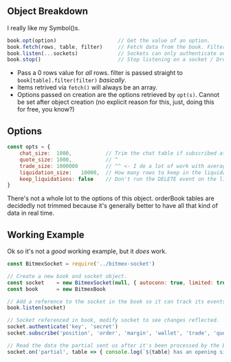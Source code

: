 ## Object Breakdown
I really like my Symbol()s.
```javascript
book.opt(option)                    // Get the value of an option.
book.fetch(rows, table, filter)     // Fetch data from the book. Filter is Array.filter() 
book.listen(...sockets)             // Sockets can only authenticate on one account, add more sockets to have more accounts.
book.stop()                         // Stop listening on a socket / Drop all that sockets recorded data (it gets outdated very quickly).
```
- Pass a 0 rows value for *all* rows. filter is passed straight to `book[table].filter(filter)` *basically*.
- Items retrived via `fetch()` will always be an array.
- Options passed on creation are the options retrieved by `opt(s)`. Cannot be set after object creation (no explicit reason for this, just, doing this for free, you know?)

## Options
```javascript
const opts = {
    chat_size:  1000,           // Trim the chat table if subscribed at this many rows.
    quote_size: 1000,           // ^
    trade_size: 1000000         // ^^ <- I do a lot of work with averages.
    liquidation_size:   10000,  // How many rows to keep in the liquidations table if you opt to keep them.
    keep_liquidations: false    // Don't run the DELETE event on the liquidations table so it can remain intact.
}
```
There's not a whole lot to the options of this object. orderBook tables are decidedly not trimmed because it's generally better to have all that kind of data in real time.

## Working Example
Ok so it's not a *good* working example, but it *does* work.
```Javascript
const BitmexSocket = require('../bitmex-socket')

// Create a new book and socket object.
const socket    = new BitmexSocket(null, { autoconn: true, limited: true }) // See *bitmex-socket* for info.
const book      = new BitmexBook

// Add a reference to the socket in the book so it can track its events.
book.listen(socket)

// Socket referenced in book, modify socket to see changes reflected.
socket.authenticate('key', 'secret')
socket.subscribe('position', 'order', 'margin', 'wallet', 'trade', 'quote')

// Read the data the partial sent us after it's been processed by the BitmexBook object.
socket.on('partial', table => { console.log(`${table} has an opening size of ${book.fetch(0, table).length} rows.`) })
```